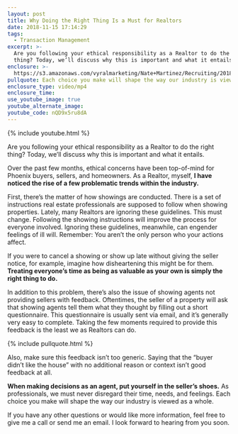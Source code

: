 ```yaml
---
layout: post
title: Why Doing the Right Thing Is a Must for Realtors
date: 2018-11-15 17:14:29
tags:
  - Transaction Management
excerpt: >-
  Are you following your ethical responsibility as a Realtor to do the right
  thing? Today, we’ll discuss why this is important and what it entails.
enclosure: >-
  https://s3.amazonaws.com/vyralmarketing/Nate+Martinez/Recruiting/2018/Valley+of+the+Sun+Real+Estate+Agent-+Doing+The+Right+Thing.mp4
pullquote: Each choice you make will shape the way our industry is viewed as a whole.
enclosure_type: video/mp4
enclosure_time:
use_youtube_image: true
youtube_alternate_image:
youtube_code: nQD9x5ru8dA
---
```


{% include youtube.html %}

Are you following your ethical responsibility as a Realtor to do the right thing? Today, we’ll discuss why this is important and what it entails.

Over the past few months, ethical concerns have been top-of-mind for Phoenix buyers, sellers, and homeowners. As a Realtor, myself, **I have noticed the rise of a few problematic trends within the industry.&nbsp;**

First, there’s the matter of how showings are conducted. There is a set of instructions real estate professionals are supposed to follow when showing properties. Lately, many Realtors are ignoring these guidelines. This must change. Following the showing instructions will improve the process for everyone involved. Ignoring these guidelines, meanwhile, can engender feelings of ill will. Remember: You aren’t the only person who your actions affect.&nbsp;

If you were to cancel a showing or show up late without giving the seller notice, for example, imagine how disheartening this might be for them. **Treating everyone’s time as being as valuable as your own is simply the right thing to do.**&nbsp;

In addition to this problem, there’s also the issue of showing agents not providing sellers with feedback. Oftentimes, the seller of a property will ask that showing agents tell them what they thought by filling out a short questionnaire. This questionnaire is usually sent via email, and it’s generally very easy to complete. Taking the few moments required to provide this feedback is the least we as Realtors can do.

{% include pullquote.html %}

Also, make sure this feedback isn’t too generic. Saying that the “buyer didn’t like the house” with no additional reason or context isn’t good feedback at all.&nbsp;

**When making decisions as an agent, put yourself in the seller’s shoes.** As professionals, we must never disregard their time, needs, and feelings. Each choice you make will shape the way our industry is viewed as a whole.

If you have any other questions or would like more information, feel free to give me a call or send me an email. I look forward to hearing from you soon.